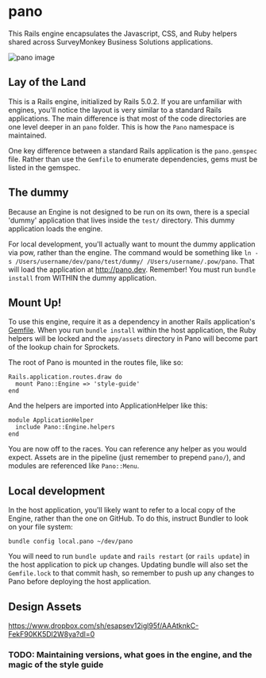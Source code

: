 # pano

This Rails engine encapsulates the Javascript, CSS, and Ruby helpers shared across SurveyMonkey Business Solutions applications.

![pano image](https://cloud.githubusercontent.com/assets/5140/23720921/0a679a30-03f5-11e7-86df-4826c02ffcd6.jpg)

## Lay of the Land

This is a Rails engine, initialized by Rails 5.0.2. If you are unfamiliar with engines, you'll notice the layout is very similar to a standard Rails applications. The main difference is that most of the code directories are one level deeper in an `pano` folder. This is how the `Pano` namespace is maintained.

One key difference between a standard Rails application is the `pano.gemspec` file. Rather than use the `Gemfile` to enumerate dependencies, gems must be listed in the gemspec.

## The dummy

Because an Engine is not designed to be run on its own, there is a special 'dummy' application that lives inside the `test/` directory. This dummy application loads the engine.

For local development, you'll actually want to mount the dummy application via pow, rather than the engine. The command would be something like `ln -s /Users/username/dev/pano/test/dummy/ /Users/username/.pow/pano`. That will load the application at http://pano.dev. Remember! You must run `bundle install` from WITHIN the dummy application.

## Mount Up!

To use this engine, require it as a dependency in another Rails application's [Gemfile](https://github.com/techvalidate/engage/blob/master/Gemfile). When you run `bundle install` within the host application, the Ruby helpers will be locked and the `app/assets` directory in Pano will become part of the lookup chain for Sprockets.

The root of Pano is mounted in the routes file, like so:

```
Rails.application.routes.draw do
  mount Pano::Engine => 'style-guide'
end
```

And the helpers are imported into ApplicationHelper like this:

```
module ApplicationHelper
  include Pano::Engine.helpers
end
```

You are now off to the races. You can reference any helper as you would expect. Assets are in the pipeline (just remember to prepend `pano/`), and modules are referenced like `Pano::Menu`.

## Local development

In the host application, you'll likely want to refer to a local copy of the Engine, rather than the one on GitHub. To do this, instruct Bundler to look on your file system:

```
bundle config local.pano ~/dev/pano
```

You will need to run `bundle update` and `rails restart` (or `rails update`) in the host application to pick up changes. Updating bundle will also set the `Gemfile.lock` to that commit hash, so remember to push up any changes to Pano before deploying the host application.

## Design Assets

https://www.dropbox.com/sh/esapsev12igl95f/AAAtknkC-FekF90KK5Dl2W8ya?dl=0

### TODO: Maintaining versions, what goes in the engine, and the magic of the style guide
